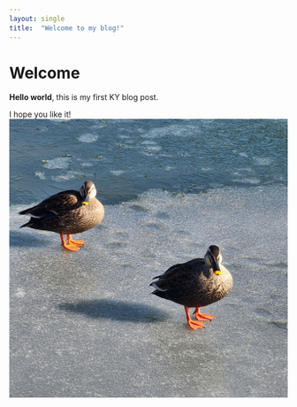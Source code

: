 ```yaml
---
layout: single
title:  "Welcome to my blog!"
---
```


# Welcome

**Hello world**, this is my first KY blog post.

I hope you like it!<img src="../images/2024-01-25-first/KakaoTalk_20240125_002507760.jpg" alt="KakaoTalk_20240125_002507760" style="zoom:80%;" />
